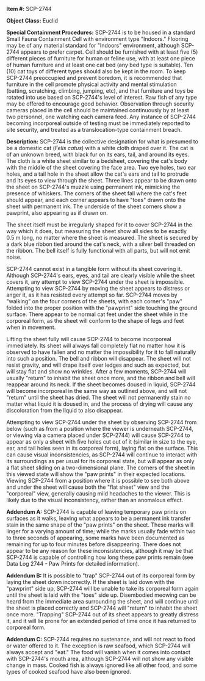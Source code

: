 **Item #:** SCP-2744

**Object Class:** Euclid

**Special Containment Procedures:** SCP-2744 is to be housed in a standard Small Fauna Containment Cell with environment type "Indoors." Flooring may be of any material standard for "Indoors" environment, although SCP-2744 appears to prefer carpet. Cell should be furnished with at least five (5) different pieces of furniture for human or feline use, with at least one piece of human furniture and at least one cat bed (any bed type is suitable). Ten (10) cat toys of different types should also be kept in the room. To keep SCP-2744 preoccupied and prevent boredom, it is recommended that furniture in the cell promote physical activity and mental stimulation (batting, scratching, climbing, jumping, etc), and that furniture and toys be rotated into use based on SCP-2744's level of interest. Raw fish of any type may be offered to encourage good behavior. Observation through security cameras placed in the cell should be maintained continuously by at least two personnel, one watching each camera feed. Any instance of SCP-2744 becoming incorporeal outside of testing must be immediately reported to site security, and treated as a translocation-type containment breach.

**Description:** SCP-2744 is the collective designation for what is presumed to be a domestic cat (_Felis catus_) with a white cloth draped over it. The cat is of an unknown breed, with black fur on its ears, tail, and around its eyes. The cloth is a white sheet similar to a bedsheet, covering the cat's body with the middle of the sheet covering the face area. Two eye holes, two ear holes, and a tail hole in the sheet allow the cat's ears and tail to protrude and its eyes to view through the sheet. Three lines appear to be drawn onto the sheet on SCP-2744's muzzle using permanent ink, mimicking the presence of whiskers. The corners of the sheet fall where the cat's feet should appear, and each corner appears to have "toes" drawn onto the sheet with permanent ink. The underside of the sheet corners show a pawprint, also appearing as if drawn on.

The sheet itself must be irregularly shaped for it to cover SCP-2744 in the way which it does, but measuring the sheet show all sides to be exactly 0.5 m long, no matter where the sheet is measured. The sheet is secured by a dark blue ribbon tied around the cat's neck, with a silver bell threaded on the ribbon. The bell itself is fully functional with all parts, but will not emit noise.

SCP-2744 cannot exist in a tangible form without its sheet covering it. Although SCP-2744's ears, eyes, and tail are clearly visible while the sheet covers it, any attempt to view SCP-2744 under the sheet is impossible. Attempting to view SCP-2744 by moving the sheet appears to distress or anger it, as it has resisted every attempt so far. SCP-2744 moves by "walking" on the four corners of the sheets, with each corner's "paw" folded into the proper position with the "pawprint" side touching the ground surface. There appear to be normal cat feet under the sheet while in the corporeal form, as the sheet will conform to the shape of legs and feet when in movement.

Lifting the sheet fully will cause SCP-2744 to become incorporeal immediately. Its sheet will always fall completely flat no matter how it is observed to have fallen and no matter the impossibility for it to fall naturally into such a position. The bell and ribbon will disappear. The sheet will not resist gravity, and will drape itself over ledges and such as expected, but will stay flat and show no wrinkles. After a few moments, SCP-2744 will usually "return" to inhabit the sheet once more, and the ribbon and bell will reappear around its neck. If the sheet becomes doused in liquid, SCP-2744 will become incorporeal in the same way as outlined above, and will not "return" until the sheet has dried. The sheet will not permanently stain no matter what liquid it is doused in, and the process of drying will cause any discoloration from the liquid to also disappear.

Attempting to view SCP-2744 under the sheet by observing SCP-2744 from below (such as from a position where the viewer is underneath SCP-2744, or viewing via a camera placed under SCP-2744) will cause SCP-2744 to appear as only a sheet with five holes cut out of it (similar in size to the eye, ear, and tail holes seen in its corporeal form), laying flat on the surface. This can cause visual inconsistencies, as SCP-2744 will continue to interact with its surroundings as per usual for its corporeal state, but will appear as only a flat sheet sliding on a two-dimensional plane. The corners of the sheet in this viewed state will show the "paw prints" in their expected locations. Viewing SCP-2744 from a position where it is possible to see both above and under the sheet will cause both the "flat sheet" view and the "corporeal" view, generally causing mild headaches to the viewer. This is likely due to the visual inconsistency, rather than an anomalous effect.

**Addendum A:** SCP-2744 is capable of leaving temporary paw prints on surfaces as it walks, leaving what appears to be a permanent ink transfer stain in the same shape of the "paw prints" on the sheet. These marks will linger for a varying amount of time; while the marks usually fade within two to three seconds of appearing, some marks have been documented as remaining for up to four minutes before disappearing. There does not appear to be any reason for these inconsistencies, although it may be that SCP-2744 is capable of controlling how long these paw prints remain (see Data Log 2744 - Paw Prints for detailed information).

**Addendum B:** It is possible to "trap" SCP-2744 out of its corporeal form by laying the sheet down incorrectly. If the sheet is laid down with the "pawprint" side up, SCP-2744 will be unable to take its corporeal form again until the sheet is laid with the "toes" side up. Disembodied meowing can be heard from the immediate area surrounding the sheet, and will continue until the sheet is placed correctly and SCP-2744 will "return" to inhabit the sheet once more. "Trapping" SCP-2744 out of its sheet appears to greatly distress it, and it will lie prone for an extended period of time once it has returned to corporeal form.

**Addendum C:** SCP-2744 requires no sustenance, and will not react to food or water offered to it. The exception is raw seafood, which SCP-2744 will always accept and "eat." The food will vanish when it comes into contact with SCP-2744's mouth area, although SCP-2744 will not show any visible change in mass. Cooked fish is always ignored like all other food, and some types of cooked seafood have also been ignored.